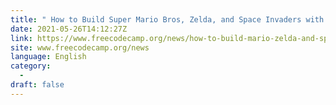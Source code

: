 ```yaml
---
title: " How to Build Super Mario Bros, Zelda, and Space Invaders with Kaboom.js "
date: 2021-05-26T14:12:27Z
link: https://www.freecodecamp.org/news/how-to-build-mario-zelda-and-space-invaders-with-kaboom-js/?utm_medium=RSS&utm_source=news.12bit.vn
site: www.freecodecamp.org/news
language: English
category:
  -   
draft: false
---
```

